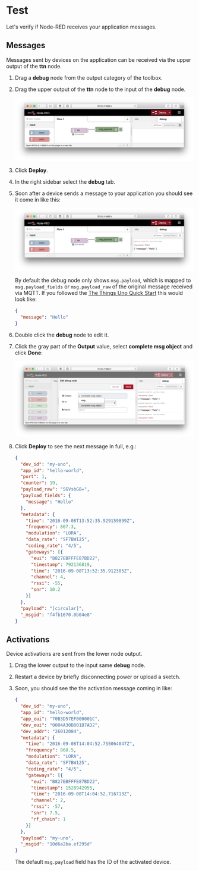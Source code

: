 # Test
Let's verify if Node-RED receives your application messages.

## Messages
Messages sent by devices on the application can be received via the upper output of the **ttn** node.

1.  Drag a **debug** node from the output category of the toolbox.
2.  Drag the upper output of the **ttn** node to the input of the **debug** node.

    ![](node-red-debug.png)

3.  Click **Deploy**.
4.  In the right sidebar select the **debug** tab.
5.  Soon after a device sends a message to your application you should see it come in like this:
    
    ![](node-red-debug-message.png)

    By default the debug node only shows `msg.payload`, which is mapped to `msg.payload_fields` or `msg.payload_raw` of the original message received via MQTT. If you followed the [The Things Uno Quick Start](/uno/#quick-start) this would look like:

    ```json
    { 
      "message": "Hello"
    }
    ```
    
6.  Double click the **debug** node to edit it.
7.  Click the gray part of the **Output** value, select **complete msg object** and click **Done**:
    
    ![Output complete msg object](node-red-debug-edit.png)
    
8.  Click **Deploy** to see the next message in full, e.g.:

    ```json
    {
      "dev_id": "my-uno",
      "app_id": "hello-world",
      "port": 1,
      "counter": 19,
      "payload_raw": "SGVsbG8=",
      "payload_fields": {
        "message": "Hello"
      },
      "metadata": {
        "time": "2016-09-08T13:52:35.929159899Z",
        "frequency": 867.3,
        "modulation": "LORA",
        "data_rate": "SF7BW125",
        "coding_rate": "4/5",
        "gateways": [{
          "eui": "B827EBFFFE87BD22",
          "timestamp": 792136819,
          "time": "2016-09-08T13:52:35.912385Z",
          "channel": 4,
          "rssi": -55,
          "snr": 10.2
        }]
      },
      "payload": "[circular]",
      "_msgid": "f4fb1670.0b04e8"
    }
    ```

## Activations
Device activations are sent from the lower node output.

1.  Drag the lower output to the input same **debug** node.
2.  Restart a device by briefly disconnecting power or upload a sketch.
3.  Soon, you should see the the activation message coming in like:

    ```json
    {
      "dev_id": "my-uno",
      "app_id": "hello-world",
      "app_eui": "70B3D57EF000001C",
      "dev_eui": "0004A30B001B7AD2",
      "dev_addr": "26012084",
      "metadata": {
        "time": "2016-09-08T14:04:52.755064047Z",
        "frequency": 868.5,
        "modulation": "LORA",
        "data_rate": "SF7BW125",
        "coding_rate": "4/5",
        "gateways": [{
          "eui": "B827EBFFFE87BD22",
          "timestamp": 1528942955,
          "time": "2016-09-08T14:04:52.716713Z",
          "channel": 2,
          "rssi": -57,
          "snr": 7.5,
          "rf_chain": 1
        }]
      },
      "payload": "my-uno",
      "_msgid": "10d6a2ba.ef295d"
    }
    ```
  
    The default `msg.payload` field has the ID of the activated device.